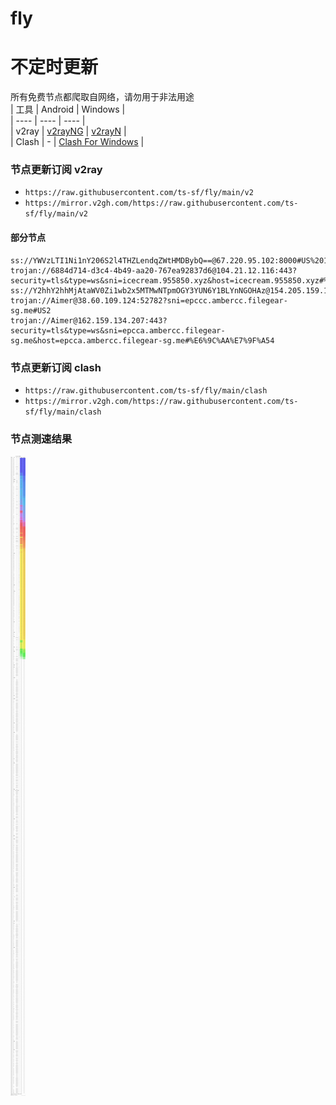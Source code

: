 # fly
# 不定时更新
所有免费节点都爬取自网络，请勿用于非法用途  
|  工具  | Android  | Windows  |  
|  ----  | ----   | ----  |  
| v2ray  | [v2rayNG](https://github.com/2dust/v2rayNG/releases) | [v2rayN](https://github.com/2dust/v2rayN/releases) |  
| Clash  | - | [Clash For Windows](https://github.com/2dust/clashN/releases) | 
  
### 节点更新订阅  v2ray
- `https://raw.githubusercontent.com/ts-sf/fly/main/v2`  
- `https://mirror.v2gh.com/https://raw.githubusercontent.com/ts-sf/fly/main/v2`  

#### 部分节点  
``` 
ss://YWVzLTI1Ni1nY206S2l4THZLendqZWtHMDBybQ==@67.220.95.102:8000#US%201.8MB%2Fs
trojan://6884d714-d3c4-4b49-aa20-767ea92837d6@104.21.12.116:443?security=tls&type=ws&sni=icecream.955850.xyz&host=icecream.955850.xyz#%E6%9C%AA%E7%9F%A52
ss://Y2hhY2hhMjAtaWV0Zi1wb2x5MTMwNTpmOGY3YUN6Y1BLYnNGOHAz@154.205.159.100:990#%E6%9C%AA%E7%9F%A53%2028.1KB%2Fs
trojan://Aimer@38.60.109.124:52782?sni=epccc.ambercc.filegear-sg.me#US2
trojan://Aimer@162.159.134.207:443?security=tls&type=ws&sni=epcca.ambercc.filegear-sg.me&host=epcca.ambercc.filegear-sg.me#%E6%9C%AA%E7%9F%A54
```
### 节点更新订阅  clash
- `https://raw.githubusercontent.com/ts-sf/fly/main/clash`  
- `https://mirror.v2gh.com/https://raw.githubusercontent.com/ts-sf/fly/main/clash`  

### 节点测速结果
![image](traffic.png)
